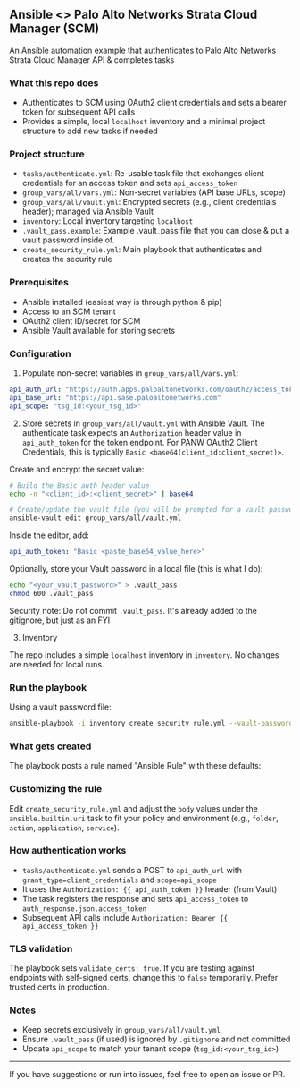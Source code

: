 ## Ansible <> Palo Alto Networks Strata Cloud Manager (SCM)

An Ansible automation example that authenticates to Palo Alto Networks Strata Cloud Manager API & completes tasks

### What this repo does

- Authenticates to SCM using OAuth2 client credentials and sets a bearer token for subsequent API calls
- Provides a simple, local `localhost` inventory and a minimal project structure to add new tasks if needed

### Project structure

- `tasks/authenticate.yml`: Re-usable task file that exchanges client credentials for an access token and sets `api_access_token`
- `group_vars/all/vars.yml`: Non-secret variables (API base URLs, scope)
- `group_vars/all/vault.yml`: Encrypted secrets (e.g., client credentials header); managed via Ansible Vault
- `inventory`: Local inventory targeting `localhost`
- `.vault_pass.example`: Example .vault_pass file that you can close & put a vault password inside of.
- `create_security_rule.yml`: Main playbook that authenticates and creates the security rule

### Prerequisites

- Ansible installed (easiest way is through python & pip)
- Access to an SCM tenant
- OAuth2 client ID/secret for SCM
- Ansible Vault available for storing secrets

### Configuration

1. Populate non-secret variables in `group_vars/all/vars.yml`:

```yaml
api_auth_url: "https://auth.apps.paloaltonetworks.com/oauth2/access_token"
api_base_url: "https://api.sase.paloaltonetworks.com"
api_scope: "tsg_id:<your_tsg_id>"
```

2. Store secrets in `group_vars/all/vault.yml` with Ansible Vault. The authenticate task expects an `Authorization` header value in `api_auth_token` for the token endpoint. For PANW OAuth2 Client Credentials, this is typically `Basic <base64(client_id:client_secret)>`.

Create and encrypt the secret value:

```bash
# Build the Basic auth header value
echo -n "<client_id>:<client_secret>" | base64

# Create/update the vault file (you will be prompted for a vault password)
ansible-vault edit group_vars/all/vault.yml
```

Inside the editor, add:

```yaml
api_auth_token: "Basic <paste_base64_value_here>"
```

Optionally, store your Vault password in a local file (this is what I do):

```bash
echo "<your_vault_password>" > .vault_pass
chmod 600 .vault_pass
```

Security note: Do not commit `.vault_pass`. It's already added to the gitignore, but just as an FYI

3. Inventory

The repo includes a simple `localhost` inventory in `inventory`. No changes are needed for local runs.

### Run the playbook

Using a vault password file:

```bash
ansible-playbook -i inventory create_security_rule.yml --vault-password-file ./.vault_pass
```

### What gets created

The playbook posts a rule named "Ansible Rule" with these defaults:

### Customizing the rule

Edit `create_security_rule.yml` and adjust the `body` values under the `ansible.builtin.uri` task to fit your policy and environment (e.g., `folder`, `action`, `application`, `service`).

### How authentication works

- `tasks/authenticate.yml` sends a POST to `api_auth_url` with `grant_type=client_credentials` and `scope=api_scope`
- It uses the `Authorization: {{ api_auth_token }}` header (from Vault)
- The task registers the response and sets `api_access_token` to `auth_response.json.access_token`
- Subsequent API calls include `Authorization: Bearer {{ api_access_token }}`

### TLS validation

The playbook sets `validate_certs: true`. If you are testing against endpoints with self-signed certs, change this to `false` temporarily. Prefer trusted certs in production.

### Notes

- Keep secrets exclusively in `group_vars/all/vault.yml`
- Ensure `.vault_pass` (if used) is ignored by `.gitignore` and not committed
- Update `api_scope` to match your tenant scope (`tsg_id:<your_tsg_id>`)

---

If you have suggestions or run into issues, feel free to open an issue or PR.
